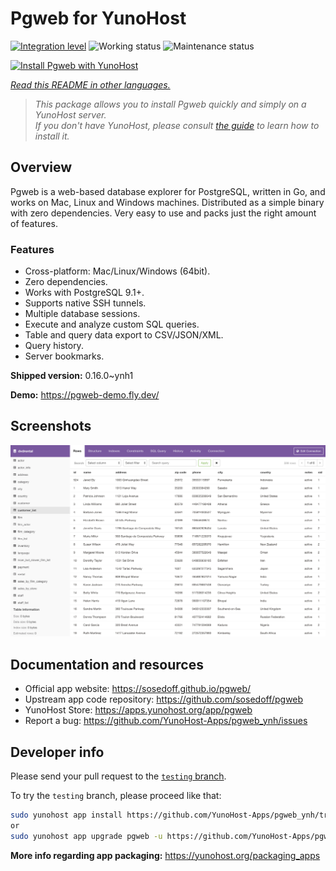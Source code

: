 <!--
N.B.: This README was automatically generated by <https://github.com/YunoHost/apps/tree/master/tools/readme_generator>
It shall NOT be edited by hand.
-->

# Pgweb for YunoHost

[![Integration level](https://dash.yunohost.org/integration/pgweb.svg)](https://ci-apps.yunohost.org/ci/apps/pgweb/) ![Working status](https://ci-apps.yunohost.org/ci/badges/pgweb.status.svg) ![Maintenance status](https://ci-apps.yunohost.org/ci/badges/pgweb.maintain.svg)

[![Install Pgweb with YunoHost](https://install-app.yunohost.org/install-with-yunohost.svg)](https://install-app.yunohost.org/?app=pgweb)

*[Read this README in other languages.](./ALL_README.md)*

> *This package allows you to install Pgweb quickly and simply on a YunoHost server.*  
> *If you don't have YunoHost, please consult [the guide](https://yunohost.org/install) to learn how to install it.*

## Overview

Pgweb is a web-based database explorer for PostgreSQL, written in Go, and works on Mac, Linux and Windows machines. Distributed as a simple binary with zero dependencies. Very easy to use and packs just the right amount of features.

### Features

- Cross-platform: Mac/Linux/Windows (64bit).
- Zero dependencies.
- Works with PostgreSQL 9.1+.
- Supports native SSH tunnels.
- Multiple database sessions.
- Execute and analyze custom SQL queries.
- Table and query data export to CSV/JSON/XML.
- Query history.
- Server bookmarks.


**Shipped version:** 0.16.0~ynh1

**Demo:** <https://pgweb-demo.fly.dev/>

## Screenshots

![Screenshot of Pgweb](./doc/screenshots/screenshot.png)

## Documentation and resources

- Official app website: <https://sosedoff.github.io/pgweb/>
- Upstream app code repository: <https://github.com/sosedoff/pgweb>
- YunoHost Store: <https://apps.yunohost.org/app/pgweb>
- Report a bug: <https://github.com/YunoHost-Apps/pgweb_ynh/issues>

## Developer info

Please send your pull request to the [`testing` branch](https://github.com/YunoHost-Apps/pgweb_ynh/tree/testing).

To try the `testing` branch, please proceed like that:

```bash
sudo yunohost app install https://github.com/YunoHost-Apps/pgweb_ynh/tree/testing --debug
or
sudo yunohost app upgrade pgweb -u https://github.com/YunoHost-Apps/pgweb_ynh/tree/testing --debug
```

**More info regarding app packaging:** <https://yunohost.org/packaging_apps>
